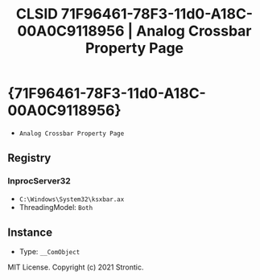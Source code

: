 ﻿---
title: "CLSID 71F96461-78F3-11d0-A18C-00A0C9118956 | Analog Crossbar Property Page"
excerpt: What is COM-Object CLSID 71F96461-78F3-11d0-A18C-00A0C9118956?
---

# {71F96461-78F3-11d0-A18C-00A0C9118956}

* `Analog Crossbar Property Page`

## Registry


### InprocServer32

* `C:\Windows\System32\ksxbar.ax`
* ThreadingModel: `Both`

## Instance

* Type: `__ComObject`

MIT License. Copyright (c) 2021 Strontic.



